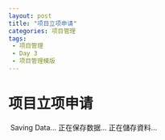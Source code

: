 ```yaml
---
layout: post
title: "项目立项申请"
categories: 项目管理
tags: 
 - 项目管理
 - Day 3
 - 项目管理模版
--- 
```


# 项目立项申请

![]() Saving Data...
正在保存数据...
正在儲存資料...
